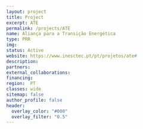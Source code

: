 ```yaml
---
layout: project
title: Project
excerpt: ATE
permalink: /projects/ATE
name: Aliança para a Transição Energética
type: PRR
img:
status: Active
website: https://www.inesctec.pt/pt/projetos/ate#
description:
partners:
external_collaborations:
financing:
region:  PT
classes: wide
sitemap: false
author_profile: false
header:
  overlay_color: "#000"
  overlay_filter: "0.5"
---
```

